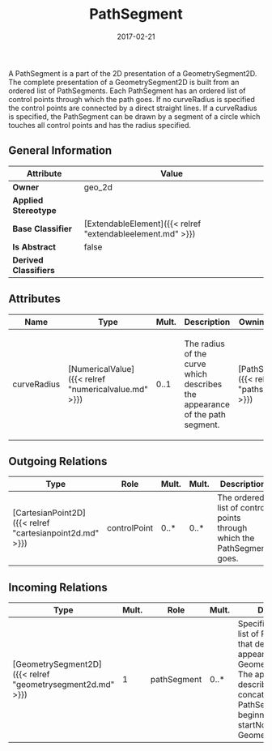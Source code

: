 ﻿---
title: PathSegment
toc: false
type: specs
date: "2017-02-21"
draft: false
specification: VEC
version: 1.1.3
documentType: "Recommendation"
elementType: Class
classes:
  - PathSegment
menu_name: vec-1.1.3
---
<p> A PathSegment is a part of the 2D presentation of a GeometrySegment2D. The complete presentation of a GeometrySegment2D is built from an ordered list of PathSegments. Each PathSegment has an ordered list of control points through which the path goes. If no curveRadius is specified the control points are connected by a direct straight lines. If a curveRadius is specified, the PathSegment can be drawn by a segment of a circle which touches all control points and has the radius specified.      </p>

## General Information

| Attribute               | Value |
|-------------------------|-------|
| **Owner**               | geo_2d |
| **Applied Stereotype**  |   |
| **Base Classifier**     | [ExtendableElement]({{< relref "extendableelement.md" >}})<br/>  |
| **Is Abstract**         | false |
| **Derived Classifiers** |   |

## Attributes
|  Name  |  Type  |  Mult.  |  Description  |  Owning Classifier  |
|--------|--------|---------|---------------|--------------|
|curveRadius | [NumericalValue]({{< relref "numericalvalue.md" >}}) | 0..1 | <p>The radius of the curve which describes the appearance of the path segment.  </p> | [PathSegment]({{< relref "pathsegment.md" >}}) |

## Outgoing Relations
|    Type  |   Role   |   Mult.   |   Mult.   |   Description   |
|----------|----------|-----------|-----------|-----------------|
| [CartesianPoint2D]({{< relref "cartesianpoint2d.md" >}}) | controlPoint | 0..* | 0..* | The ordered list of control points through which the PathSegment goes. |
##  Incoming Relations
|    Type  |   Mult.  |   Role    |   Mult.   |   Description  |
|----------|----------|-----------|-----------|----------------|
| [GeometrySegment2D]({{< relref "geometrysegment2d.md" >}}) | 1 | pathSegment | 0..* | Specifies an ordered list of PathSegments that describe the appearance of the GeometrySegment2D. The appearance is described by the concatenation of the PathSegments beginning at the startNode of the GeometrySegment2D. |
